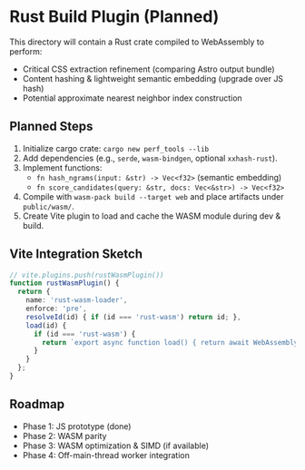 # Rust Build Plugin (Planned)

This directory will contain a Rust crate compiled to WebAssembly to perform:
- Critical CSS extraction refinement (comparing Astro output bundle)
- Content hashing & lightweight semantic embedding (upgrade over JS hash)
- Potential approximate nearest neighbor index construction

## Planned Steps
1. Initialize cargo crate: `cargo new perf_tools --lib`
2. Add dependencies (e.g., `serde`, `wasm-bindgen`, optional `xxhash-rust`).
3. Implement functions:
   - `fn hash_ngrams(input: &str) -> Vec<f32>` (semantic embedding)
   - `fn score_candidates(query: &str, docs: Vec<&str>) -> Vec<f32>`
4. Compile with `wasm-pack build --target web` and place artifacts under `public/wasm/`.
5. Create Vite plugin to load and cache the WASM module during dev & build.

## Vite Integration Sketch
```ts
// vite.plugins.push(rustWasmPlugin())
function rustWasmPlugin() {
  return {
    name: 'rust-wasm-loader',
    enforce: 'pre',
    resolveId(id) { if (id === 'rust-wasm') return id; },
    load(id) {
      if (id === 'rust-wasm') {
        return `export async function load() { return await WebAssembly.instantiateStreaming(fetch('/wasm/perf_tools_bg.wasm')); }`;
      }
    }
  };
}
```

## Roadmap
- Phase 1: JS prototype (done)
- Phase 2: WASM parity
- Phase 3: WASM optimization & SIMD (if available)
- Phase 4: Off-main-thread worker integration
